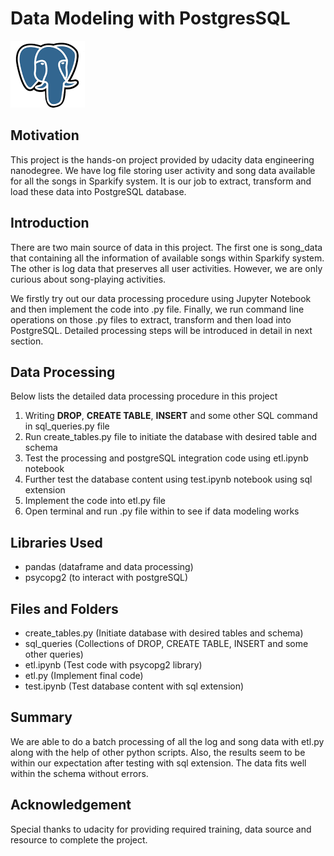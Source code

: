 # Data Modeling with PostgresSQL
![image](image/postgreSQL.png)

## Motivation
This project is the hands-on project provided by udacity data engineering nanodegree. We have log file storing user activity and song data available for all the songs in Sparkify system. It is our job to extract, transform and load these data into PostgreSQL database.

## Introduction
There are two main source of data in this project. The first one is song_data that containing all the information of available songs within Sparkify system. The other is log data that preserves all user activities. However, we are only curious about song-playing activities. 

We firstly try out our data processing procedure using Jupyter Notebook and then implement the code into .py file. Finally, we run command line operations on those .py files to extract, transform and then load into PostgreSQL. Detailed processing steps will be introduced in detail in next section.

## Data Processing 
Below lists the detailed data processing procedure in this project

1. Writing **DROP**, **CREATE TABLE**, **INSERT** and some other SQL command in sql_queries.py file
2. Run create_tables.py file to initiate the database with desired table and schema
3. Test the processing and postgreSQL integration code using etl.ipynb notebook
4. Further test the database content using test.ipynb notebook using sql extension
5. Implement the code into etl.py file
6. Open terminal and run .py file within to see if data modeling works

## Libraries Used
- pandas (dataframe and data processing)
- psycopg2 (to interact with postgreSQL)

## Files and Folders
- create_tables.py (Initiate database with desired tables and schema)
- sql_queries (Collections of DROP, CREATE TABLE, INSERT and some other queries)
- etl.ipynb (Test code with psycopg2 library)
- etl.py (Implement final code)
- test.ipynb (Test database content with sql extension)

## Summary
We are able to do a batch processing of all the log and song data with etl.py along with the help of other python scripts. Also, the results seem to be within our expectation after testing with sql extension. The data fits well within the schema without errors.

## Acknowledgement
Special thanks to udacity for providing required training, data source and resource to complete the project.
